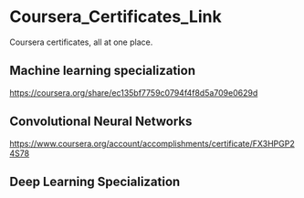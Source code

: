 # Coursera_Certificates_Link
Coursera certificates, all at one place.

## Machine learning specialization
https://coursera.org/share/ec135bf7759c0794f4f8d5a709e0629d

## Convolutional Neural Networks
https://www.coursera.org/account/accomplishments/certificate/FX3HPGP24S78

## Deep Learning Specialization   

